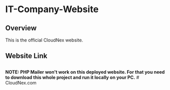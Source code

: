 # IT-Company-Website

## Overview

This is the official CloudNex website.

## Website Link



##

__NOTE: PHP Mailer won't work on this deployed website. For that you need to download this whole project and run it locally on your PC.__
#   C l o u d N e x . c o m  
 